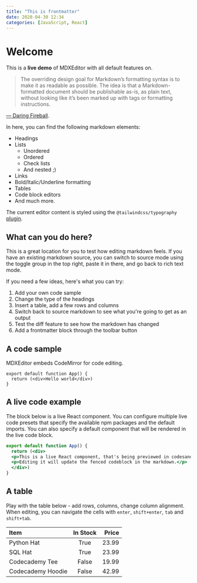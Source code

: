 ```yaml
---
title: "This is frontmatter"
date: 2020-04-30 12:34
categories: [JavaScript, React]
---
```

# Welcome

This is a **live demo** of MDXEditor with all default features on.

> The overriding design goal for Markdown’s formatting syntax is to make it as readable as possible.
> The idea is that a Markdown-formatted document should be publishable as-is, as plain text,
> without looking like it’s been marked up with tags or formatting instructions.

[— Daring Fireball](https://daringfireball.net/projects/markdown/).

In here, you can find the following markdown elements:

* Headings
* Lists
  * Unordered
  * Ordered
  * Check lists
  * And nested ;)
* Links
* Bold/Italic/Underline formatting
* Tables
* Code block editors
* And much more.

The current editor content is styled using the `@tailwindcss/typography` [plugin](https://tailwindcss.com/docs/typography-plugin).

## What can you do here?

This is a great location for you to test how editing markdown feels. If you have an existing markdown source, you can switch to source mode using the toggle group in the top right, paste it in there, and go back to rich text mode.

If you need a few ideas, here's what you can try:

1. Add your own code sample
2. Change the type of the headings
3. Insert a table, add a few rows and columns
4. Switch back to source markdown to see what you're going to get as an output
5. Test the diff feature to see how the markdown has changed
6. Add a frontmatter block through the toolbar button

## A code sample

MDXEditor embeds CodeMirror for code editing.

```tsx
export default function App() {
  return (<div>Hello world</div>)
}
```

## A live code example

The block below is a live React component. You can configure multiple live code presets that specify the available npm packages and the default imports. You can also specify a default component that will be rendered in the live code block.

```jsx live
export default function App() {
  return (<div>
  <p>This is a live React component, that's being previewed in codesandbox. </p>
  <p>Editing it will update the fenced codeblock in the markdown.</p>
  </div>)
}
```

## A table

Play with the table below - add rows, columns, change column alignment. When editing,
you can navigate the cells with `enter`, `shift+enter`, `tab` and `shift+tab`.

| Item              | In Stock | Price |
| :---------------- | :------: | ----: |
| Python Hat        |   True   | 23.99 |
| SQL Hat           |   True   | 23.99 |
| Codecademy Tee    |   False  | 19.99 |
| Codecademy Hoodie |   False  | 42.99 |
